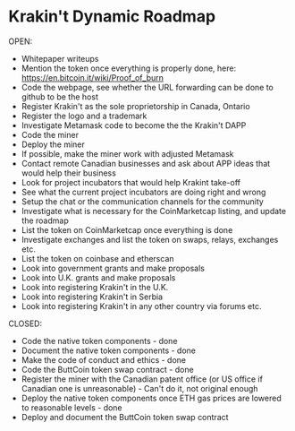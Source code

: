 # Krakin't Dynamic Roadmap

OPEN:
- Whitepaper writeups
- Mention the token once everything is properly done, here: https://en.bitcoin.it/wiki/Proof_of_burn
- Code the webpage, see whether the URL forwarding can be done to github to be the host
- Register Krakin't as the sole proprietorship in Canada, Ontario
- Register the logo and a trademark
- Investigate Metamask code to become the the Krakin't DAPP
- Code the miner
- Deploy the miner
- If possible, make the miner work with adjusted Metamask
- Contact remote Canadian businesses and ask about APP ideas that would help their business
- Look for project incubators that would help Krakint take-off
- See what the current project incubators are doing right and wrong
- Setup the chat or the communication channels for the community
- Investigate what is necessary for the CoinMarketcap listing, and update the roadmap
- List the token on CoinMarketcap once everything is done
- Investigate exchanges and list the token on swaps, relays, exchanges etc.
- List the token on coinbase and etherscan
- Look into government grants and make proposals
- Look into U.K. grants and make proposals
- Look into registering Krakin't in the U.K.
- Look into registering Krakin't in Serbia
- Look into registering Krakin't in any other country via forums etc.


CLOSED:
- Code the native token components - done
- Document the native token components - done
- Make the code of conduct and ethics - done
- Code the ButtCoin token swap contract - done
- Register the miner with the Canadian patent office (or US office if Canadian one is unreasonable) - Can't do it, not original enough
- Deploy the native token components once ETH gas prices are lowered to reasonable levels - done
- Deploy and document the ButtCoin token swap contract

